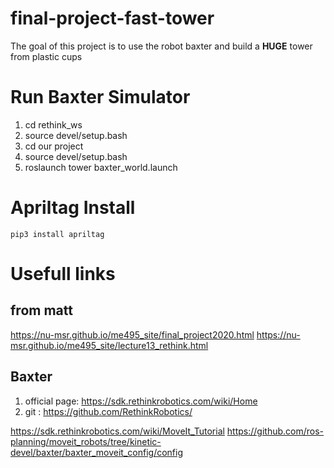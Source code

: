 # final-project-fast-tower
The goal of this project is to use the robot baxter and build a **HUGE** tower from plastic cups

# Run Baxter Simulator
1. cd rethink_ws
2. source devel/setup.bash 
3. cd our project 
4. source devel/setup.bash 
2. roslaunch tower baxter_world.launch

# Apriltag Install
`pip3 install apriltag`


# Usefull links 
## from matt
https://nu-msr.github.io/me495_site/final_project2020.html
https://nu-msr.github.io/me495_site/lecture13_rethink.html

## Baxter 
1. official page: https://sdk.rethinkrobotics.com/wiki/Home
2. git : https://github.com/RethinkRobotics/


https://sdk.rethinkrobotics.com/wiki/MoveIt_Tutorial
https://github.com/ros-planning/moveit_robots/tree/kinetic-devel/baxter/baxter_moveit_config/config


